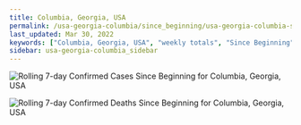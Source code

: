 ```yaml
---
title: Columbia, Georgia, USA
permalink: /usa-georgia-columbia/since_beginning/usa-georgia-columbia-since_beginning.html
last_updated: Mar 30, 2022
keywords: ["Columbia, Georgia, USA", "weekly totals", "Since Beginning"]
sidebar: usa-georgia-columbia_sidebar
---
```


![Rolling 7-day Confirmed Cases Since Beginning for Columbia, Georgia, USA](/covid_tracker/images/graphs/usa-georgia-columbia-rolling_7_days_confirmed-since_beginning_graph.png)

![Rolling 7-day Confirmed Deaths Since Beginning for Columbia, Georgia, USA](/covid_tracker/images/graphs/usa-georgia-columbia-rolling_7_days_deaths-since_beginning_graph.png)
